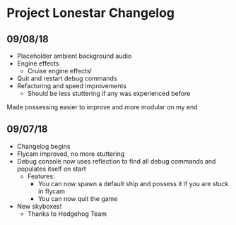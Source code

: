 # Project Lonestar Changelog

## 09/08/18

* Placeholder ambient background audio
* Engine effects
	* Cruise engine effects!
* Quit and restart debug commands
* Refactoring and speed improvements
	* Should be less stuttering if any was experienced before

Made possessing easier to improve and more modular on my end

## 09/07/18

* Changelog begins
* Flycam improved, no more stuttering
* Debug console now uses reflection to find all debug commands and populates itself on start
	* Features:
		* You can now spawn a default ship and possess it if you are stuck in flycam
		* You can now quit the game
* New skyboxes!
	* Thanks to Hedgehog Team


